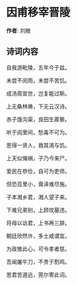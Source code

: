 # 因甫移宰晋陵

**作者**: 刘敞

## 诗词内容

自我游毗陵，五年今于兹。

未尝不闵雨，未尝不苦饥。

成汤周宣世，岂复能过斯。

上无桑林祷，下无云汉诗。

赤子饿沟渠，良田生蒺藜。

听于闾里间，愁毒不可为。

思得一贤人，救其渇与饥。

上天似悔祸，子乃今来尸。

爱民在恭俭，自可为吏师。

但恐百里小，膏泽难尽施。

子本湘乡君，湘人望子来。

下难兄弟别，上顾坟墓违。

将母以谂君，上书再三辞。

朝廷欣然许，多士咸谓宜。

为政推此心，可令孝者慈。

吾闻屠牛刀，不贵于割鸡。

思君苦道远，莞尔寄此词。

